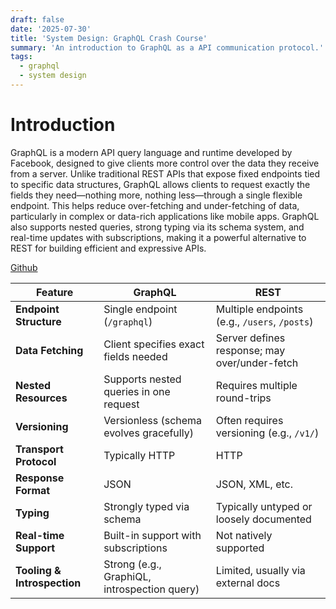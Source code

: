 ```yaml
---
draft: false
date: '2025-07-30'
title: 'System Design: GraphQL Crash Course'
summary: 'An introduction to GraphQL as a API communication protocol.'
tags:
  - graphql
  - system design
---
```


# Introduction

GraphQL is a modern API query language and runtime developed by Facebook, designed to give clients more control over the data they receive from a server. Unlike traditional REST APIs that expose fixed endpoints tied to specific data structures, GraphQL allows clients to request exactly the fields they need—nothing more, nothing less—through a single flexible endpoint. This helps reduce over-fetching and under-fetching of data, particularly in complex or data-rich applications like mobile apps. GraphQL also supports nested queries, strong typing via its schema system, and real-time updates with subscriptions, making it a powerful alternative to REST for building efficient and expressive APIs.

[Github](https://github.com/PrimeTimeTran/graphql-crud)

| Feature                     | GraphQL                                      | REST                                          |
| --------------------------- | -------------------------------------------- | --------------------------------------------- |
| **Endpoint Structure**      | Single endpoint (`/graphql`)                 | Multiple endpoints (e.g., `/users`, `/posts`) |
| **Data Fetching**           | Client specifies exact fields needed         | Server defines response; may over/under-fetch |
| **Nested Resources**        | Supports nested queries in one request       | Requires multiple round-trips                 |
| **Versioning**              | Versionless (schema evolves gracefully)      | Often requires versioning (e.g., `/v1/`)      |
| **Transport Protocol**      | Typically HTTP                               | HTTP                                          |
| **Response Format**         | JSON                                         | JSON, XML, etc.                               |
| **Typing**                  | Strongly typed via schema                    | Typically untyped or loosely documented       |
| **Real-time Support**       | Built-in support with subscriptions          | Not natively supported                        |
| **Tooling & Introspection** | Strong (e.g., GraphiQL, introspection query) | Limited, usually via external docs            |
